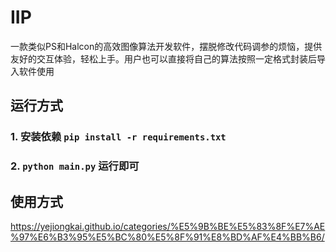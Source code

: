 # IIP
一款类似PS和Halcon的高效图像算法开发软件，摆脱修改代码调参的烦恼，提供友好的交互体验，轻松上手。用户也可以直接将自己的算法按照一定格式封装后导入软件使用

## 运行方式

### 1. 安装依赖  `pip install -r requirements.txt`

### 2.  `python main.py` 运行即可

## 使用方式

https://yejiongkai.github.io/categories/%E5%9B%BE%E5%83%8F%E7%AE%97%E6%B3%95%E5%BC%80%E5%8F%91%E8%BD%AF%E4%BB%B6/
